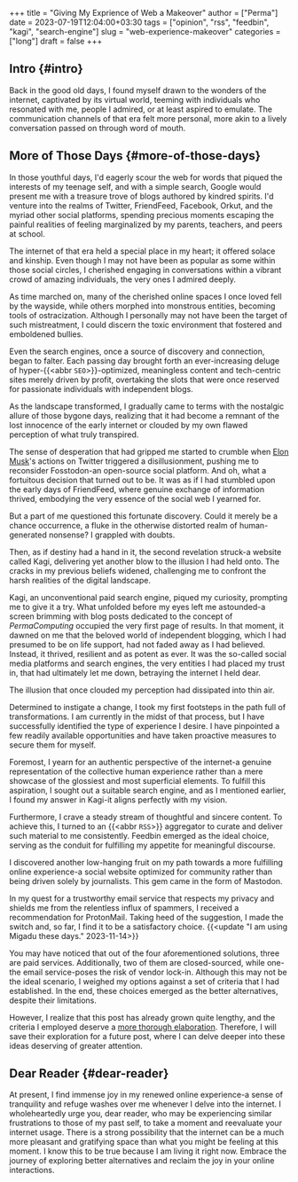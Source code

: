 +++
title = "Giving My Exprience of Web a Makeover"
author = ["Perma"]
date = 2023-07-19T12:04:00+03:30
tags = ["opinion", "rss", "feedbin", "kagi", "search-engine"]
slug = "web-experience-makeover"
categories = ["long"]
draft = false
+++

## Intro {#intro}

Back in the good old days, I found myself drawn to the wonders of the internet, captivated by its virtual world, teeming with individuals who resonated with me, people I admired, or at least aspired to emulate. The communication channels of that era felt more personal, more akin to a lively conversation passed on through word of mouth.

## More of Those Days {#more-of-those-days}

In those youthful days, I'd eagerly scour the web for words that piqued the interests of my teenage self, and with a simple search, Google would present me with a treasure trove of blogs authored by kindred spirits. I'd venture into the realms of Twitter, FriendFeed, Facebook, Orkut, and the myriad other social platforms, spending precious moments escaping the painful realities of feeling marginalized by my parents, teachers, and peers at school.

The internet of that era held a special place in my heart; it offered solace and kinship. Even though I may not have been as popular as some within those social circles, I cherished engaging in conversations within a vibrant crowd of amazing individuals, the very ones I admired deeply.

As time marched on, many of the cherished online spaces I once loved fell by the wayside, while others morphed into monstrous entities, becoming tools of ostracization. Although I personally may not have been the target of such mistreatment, I could discern the toxic environment that fostered and emboldened bullies.

Even the search engines, once a source of discovery and connection, began to falter. Each passing day brought forth an ever-increasing deluge of hyper-{{<abbr `SEO`>}}-optimized, meaningless content and tech-centric sites merely driven by profit, overtaking the slots that were once reserved for passionate individuals with independent blogs.

As the landscape transformed, I gradually came to terms with the nostalgic allure of those bygone days, realizing that it had become a remnant of the lost innocence of the early internet or clouded by my own flawed perception of what truly transpired.

The sense of desperation that had gripped me started to crumble when [Elon Musk](/person/elon_musk)'s actions on Twitter triggered a disillusionment, pushing me to reconsider Fosstodon-an open-source social platform. And oh, what a fortuitous decision that turned out to be. It was as if I had stumbled upon the early days of FriendFeed, where genuine exchange of information thrived, embodying the very essence of the social web I yearned for.

But a part of me questioned this fortunate discovery. Could it merely be a chance occurrence, a fluke in the otherwise distorted realm of human-generated nonsense? I grappled with doubts.

Then, as if destiny had a hand in it, the second revelation struck-a website called Kagi, delivering yet another blow to the illusion I had held onto. The cracks in my previous beliefs widened, challenging me to confront the harsh realities of the digital landscape.

Kagi, an unconventional paid search engine, piqued my curiosity, prompting me to give it a try. What unfolded before my eyes left me astounded-a screen brimming with blog posts dedicated to the concept of _PermaComputing_ occupied the very first page of results. In that moment, it dawned on me that the beloved world of independent blogging, which I had presumed to be on life support, had not faded away as I had believed. Instead, it thrived, resilient and as potent as ever. It was the so-called social media platforms and search engines, the very entities I had placed my trust in, that had ultimately let me down, betraying the internet I held dear.

The illusion that once clouded my perception had dissipated into thin air.

Determined to instigate a change, I took my first footsteps in the path full of transformations. I am currently in the midst of that process, but I have successfully identified the type of experience I desire. I have pinpointed a few readily available opportunities and have taken proactive measures to secure them for myself.

Foremost, I yearn for an authentic perspective of the internet-a genuine representation of the collective human experience rather than a mere showcase of the glossiest and most superficial elements. To fulfill this aspiration, I sought out a suitable search engine, and as I mentioned earlier, I found my answer in Kagi-it aligns perfectly with my vision.

Furthermore, I crave a steady stream of thoughtful and sincere content. To achieve this, I turned to an {{<abbr `RSS`>}} aggregator to curate and deliver such material to me consistently. Feedbin emerged as the ideal choice, serving as the conduit for fulfilling my appetite for meaningful discourse.

I discovered another low-hanging fruit on my path towards a more fulfilling online experience-a social website optimized for community rather than being driven solely by journalists. This gem came in the form of Mastodon.

In my quest for a trustworthy email service that respects my privacy and shields me from the relentless influx of spammers, I received a recommendation for ProtonMail. Taking heed of the suggestion, I made the switch and, so far, I find it to be a satisfactory choice.
{{<update "I am using Migadu these days." 2023-11-14>}}

You may have noticed that out of the four aforementioned solutions, three are paid services. Additionally, two of them are closed-sourced, while one-the email service-poses the risk of vendor lock-in. Although this may not be the ideal scenario, I weighed my options against a set of criteria that I had established. In the end, these choices emerged as the better alternatives, despite their limitations.

However, I realize that this post has already grown quite lengthy, and the criteria I employed deserve a [more thorough elaboration](../criteria-for-choosing-tools). Therefore, I will save their exploration for a future post, where I can delve deeper into these ideas deserving of greater attention.

## Dear Reader {#dear-reader}

At present, I find immense joy in my renewed online experience-a sense of tranquility and refuge washes over me whenever I delve into the internet. I wholeheartedly urge you, dear reader, who may be experiencing similar frustrations to those of my past self, to take a moment and reevaluate your internet usage. There is a strong possibility that the internet can be a much more pleasant and gratifying space than what you might be feeling at this moment. I know this to be true because I am living it right now. Embrace the journey of exploring better alternatives and reclaim the joy in your online interactions.
